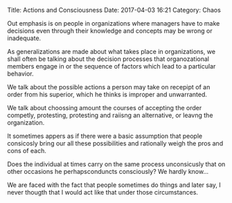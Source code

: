 Title: Actions and Consciousness
Date: 2017-04-03 16:21
Category: Chaos

Out emphasis is on people in organizations where managers have to make decisions even through their knowledge and concepts may be wrong or inadequate.

As generalizations are made about what takes place in organizations, we shall often be talking about the decision processes that organozational members engage in or the sequence of factors which lead to a particular behavior.

We talk about the possible actions a person may take on recepipt of an order from his superior, which he thinks is improper and unwarranted.

We talk about choossing amount the courses of accepting the order competly, protesting, protesting and raiisng an alternative, or leavng the organization.

It sometimes appers as if there were a basic assumption that people consicosly bring our all these possibilities and rationally weigh the pros and cons of each.

Does the individual at times carry on the same process unconsicusly that on other occasions he perhapsconduncts consciously? We hardly know...

We are faced with the fact that people sometimes do things and later say, I never thougth that I would act like that under those circumstances.